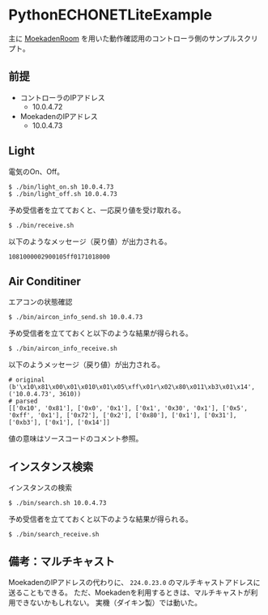 # PythonECHONETLiteExample

主に [MoekadenRoom] を用いた動作確認用のコントローラ側のサンプルスクリプト。

[MoekadenRoom]: https://github.com/SonyCSL/MoekadenRoom


## 前提

* コントローラのIPアドレス
  * 10.0.4.72
* MoekadenのIPアドレス
  * 10.0.4.73

## Light

電気のOn、Off。

```shell
$ ./bin/light_on.sh 10.0.4.73
$ ./bin/light_off.sh 10.0.4.73
```

予め受信者を立てておくと、一応戻り値を受け取れる。

```shell
$ ./bin/receive.sh
```

以下のようなメッセージ（戻り値）が出力される。

```
1081000002900105ff0171018000
```

## Air Conditiner

エアコンの状態確認

```shell
$ ./bin/aircon_info_send.sh 10.0.4.73
```

予め受信者を立てておくと以下のような結果が得られる。

```shell
$ ./bin/aircon_info_receive.sh
```

以下のようメッセージ（戻り値）が出力される。

```
# original
(b'\x10\x81\x00\x01\x010\x01\x05\xff\x01r\x02\x80\x011\xb3\x01\x14', ('10.0.4.73', 3610))
# parsed
[['0x10', '0x81'], ['0x0', '0x1'], ['0x1', '0x30', '0x1'], ['0x5', '0xff', '0x1'], ['0x72'], ['0x2'], ['0x80'], ['0x1'], ['0x31'], ['0xb3'], ['0x1'], ['0x14']]
```
値の意味はソースコードのコメント参照。

## インスタンス検索

インスタンスの検索

```shell
$ ./bin/search.sh 10.0.4.73
```

予め受信者を立てておくと以下のような結果が得られる。

```shell
$ ./bin/search_receive.sh
```

## 備考：マルチキャスト

MoekadenのIPアドレスの代わりに、 `224.0.23.0` のマルチキャストアドレスに送ることもできる。
ただ、Moekadenを利用するときは、マルチキャストが利用できないかもしれない。
実機（ダイキン製）では動いた。
